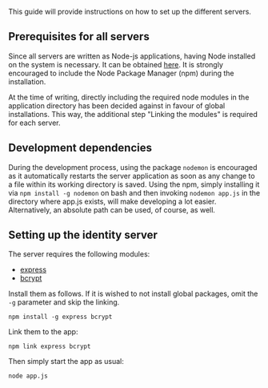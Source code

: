This guide will provide instructions on how to set up the different servers.

## Prerequisites for all servers
Since all servers are written as Node-js applications, having Node installed on the system is necessary. It can be obtained [here](https://nodejs.org/en/). It is strongly encouraged to include the Node Package Manager (npm) during the installation.

At the time of writing, directly including the required node modules in the application directory has been decided against in favour of global installations. This way, the additional step "Linking the modules" is required for each server.

## Development dependencies
During the development process, using the package `nodemon` is encouraged as it automatically restarts the server application as soon as any change to a file within its working directory is saved. Using the npm, simply installing it via `npm install -g nodemon` on bash and then invoking `nodemon app.js` in the directory where app.js exists, will make developing a lot easier. Alternatively, an absolute path can be used, of course, as well.

## Setting up the identity server
The server requires the following modules:
- [express](https://expressjs.com/)
- [bcrypt](https://github.com/kelektiv/node.bcrypt.js/)

Install them as follows. If it is wished to not install global packages, omit the `-g` parameter and skip the linking.
```
npm install -g express bcrypt
```
Link them to the app:
```
npm link express bcrypt
```
Then simply start the app as usual:
```
node app.js
```